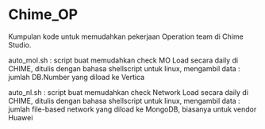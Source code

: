 # Chime_OP
Kumpulan kode untuk memudahkan pekerjaan Operation team di Chime Studio.

auto_mol.sh : script buat memudahkan check MO Load secara daily di CHIME, ditulis dengan bahasa shellscript untuk linux, mengambil data : jumlah DB.Number yang diload ke Vertica


auto_nl.sh : script buat memudahkan check Network Load secara daily di CHIME, ditulis dengan bahasa shellscript untuk linux, mengambil data : jumlah file-based network yang diload ke MongoDB, biasanya untuk vendor Huawei 
